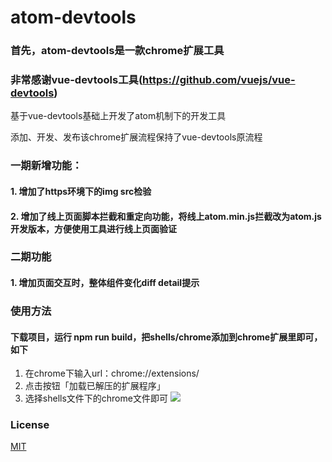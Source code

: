 # atom-devtools
### 首先，atom-devtools是一款chrome扩展工具

### 非常感谢vue-devtools工具(https://github.com/vuejs/vue-devtools)
基于vue-devtools基础上开发了atom机制下的开发工具

添加、开发、发布该chrome扩展流程保持了vue-devtools原流程

### 一期新增功能：
#### 1. 增加了https环境下的img src检验
#### 2. 增加了线上页面脚本拦截和重定向功能，将线上atom.min.js拦截改为atom.js开发版本，方便使用工具进行线上页面验证

### 二期功能
#### 1. 增加页面交互时，整体组件变化diff detail提示

### 使用方法
#### 下载项目，运行 npm run build，把shells/chrome添加到chrome扩展里即可，如下
1. 在chrome下输入url：chrome://extensions/
2. 点击按钮「加载已解压的扩展程序」
3. 选择shells文件下的chrome文件即可
![](http://gss0.baidu.com/9rkZbzqaKgQUohGko9WTAnF6hhy/mms-res/fed/atom-devtools/9025ffeda4ab33c2bc08bb588a31d73a.a4ab33c2.png)

### License

[MIT](http://opensource.org/licenses/MIT)
